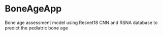 # BoneAgeApp
Bone age assessment model using Resnet18 CNN and RSNA database to predict the pediatric bone age
